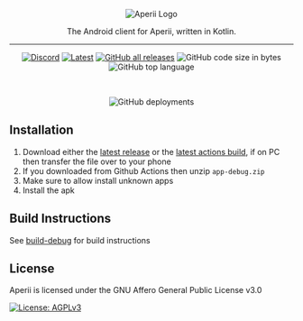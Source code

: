 <div align="center">
  
  ![Aperii Logo](https://github.com/wingio/aperii/raw/main/public/logo.png)
  
  The Android client for Aperii, written in Kotlin.
  
  ---
  
  [![Discord](https://img.shields.io/discord/829171056811311119?label=Discord&logo=discord&logoColor=fff&style=for-the-badge)](https://aperii.com/discord)
  [![Latest](https://img.shields.io/github/v/release/aperii/android?display_name=release&include_prereleases&label=Latest&style=for-the-badge)](https://github.com/Aperii/android/releases/latest)
  [![GitHub all releases](https://img.shields.io/github/downloads/Aperii/android/total?style=for-the-badge)](https://github.com/Aperii/android/releases/latest)
  ![GitHub code size in bytes](https://img.shields.io/github/languages/code-size/aperii/android?logo=github&logoColor=%23fff&style=for-the-badge)
  ![GitHub top language](https://img.shields.io/github/languages/top/aperii/android?style=for-the-badge)
  
  <br>
  
  ![GitHub deployments](https://github.com/aperii/android/actions/workflows/build-release.yml/badge.svg)
  
</div>

Installation
---
 1. Download either the [latest release](https://github.com/Aperii/android/releases/latest) or the [latest actions build](https://github.com/Aperii/android/actions), if on PC then transfer the file over to your phone
 2. If you downloaded from Github Actions then unzip `app-debug.zip`
 3. Make sure to allow install unknown apps
 4. Install the apk

Build Instructions
---
See [build-debug](https://github.com/Aperii/android/blob/main/.github/workflows/build-debug.yml) for build instructions

License
---
Aperii is licensed under the GNU Affero General Public License v3.0

[![License: AGPLv3](https://img.shields.io/badge/License-AGPL%20v3-blue.svg?style=for-the-badge)](https://github.com/Aperii/android/blob/main/LICENSE)
